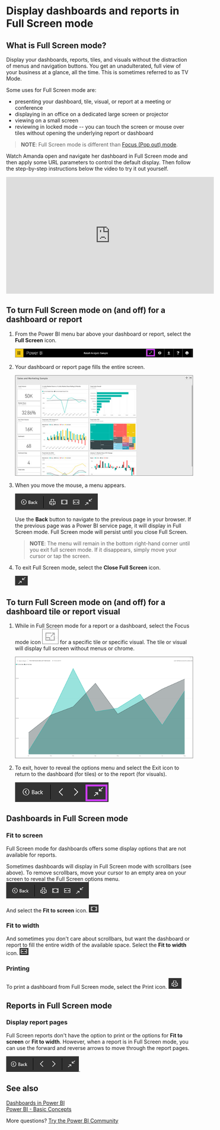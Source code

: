 ﻿<properties
   pageTitle="Display dashboards and reports in Full Screen mode"
   description="Display dashboards and reports in TV mode, aka Full Screen Mode."
   services="powerbi"
   documentationCenter=""
   authors="mihart"
   manager="erikre"
   backup=""
   editor=""
   tags=""
   featuredVideoId="c31gZkyvC54"
   qualityFocus="identified"
   qualityDate=""/>

<tags
   ms.service="powerbi"
   ms.devlang="NA"
   ms.topic="article"
   ms.tgt_pltfrm="NA"
   ms.workload="powerbi"
   ms.date="03/13/2017"
   ms.author="mihart"/>

# Display dashboards and reports in Full Screen mode

## What is Full Screen mode?

Display your dashboards, reports, tiles, and visuals without the distraction of menus and navigation buttons.  You get an unadulterated, full view of your business at a glance, all the time. This is sometimes referred to as TV Mode.

Some uses for Full Screen mode are:

- presenting your dashboard, tile, visual, or report at a meeting or conference
- displaying in an office on a dedicated large screen or projector
- viewing on a small screen
- reviewing in locked mode -- you can touch the screen or mouse over tiles without opening the underlying report or dashboard

>**NOTE**:
>Full Screen mode is different than [Focus (Pop out) mode](powerbi-service-display-dash-in-focus-mode.md).

Watch Amanda open and navigate her dashboard in Full Screen mode and then apply some URL parameters to control the default display. Then follow the step-by-step instructions below the video to try it out yourself.

<iframe width="560" height="315" src="https://www.youtube.com/embed/c31gZkyvC54" frameborder="0" allowfullscreen></iframe>

## To turn Full Screen mode on (and off) for a dashboard or report

1. From the Power BI menu bar above your dashboard or report, select the **Full Screen** icon.

      ![](media/powerbi-service-dash-and-reports-fullscreen/PBI_TvModeIcon-new.jpg)

2. Your dashboard or report page fills the entire screen.

      ![](media/powerbi-service-dash-and-reports-fullscreen/PBI_TVMode.jpg)

3. When you move the mouse, a menu appears.

    ![](media/powerbi-service-dash-and-reports-fullscreen/menu-options-new.png)

    Use the **Back** button to navigate to the previous page in your browser. If the previous page was a Power BI service page, it will display in Full Screen mode.  Full Screen mode will persist until you close Full Screen.

    >**NOTE**: The menu will remain in the bottom right-hand corner until you exit full screen mode. If it disappears, simply move your cursor or tap the screen.

3. To exit Full Screen mode, select the **Close Full Screen** icon.

      ![](media/powerbi-service-dash-and-reports-fullscreen/exit-fullscreen-new.png)

## To turn Full Screen mode on (and off) for a dashboard tile or report visual

1. While in Full Screen mode for a report or a dashboard, select the Focus mode icon ![](media/powerbi-service-display-dash-in-focus-mode/PBI_popOut.jpg)  for a specific tile or specific visual. The tile or visual will display full screen without menus or chrome.

    ![](media/powerbi-service-dash-and-reports-fullscreen/fullscreen-tile.png)

2. To exit, hover to reveal the options menu and select the Exit icon to return to the dashboard (for tiles) or to the report (for visuals).

    ![](media/powerbi-service-dash-and-reports-fullscreen/viz-fullscreen-menu-new.png)


## Dashboards in Full Screen mode

### Fit to screen
Full Screen mode for dashboards offers some display options that are not available for reports.

Sometimes dashboards will display in Full Screen mode with scrollbars (see above). To remove scrollbars, move your cursor to an empty area on your screen to reveal the Full Screen options menu.  
![](media/powerbi-service-dash-and-reports-fullscreen/menu-options-new.png)

  And select the **Fit to screen** icon.
    ![](media/powerbi-service-dash-and-reports-fullscreen/fit-to-screen-new.png)

### Fit to width
And sometimes you don't care about scrollbars, but want the dashboard or report to fill the entire width of the available space.  Select the **Fit to width** icon. ![](media/powerbi-service-dash-and-reports-fullscreen/fit-to-width.png)

### Printing
To print a dashboard from Full Screen mode, select the Print icon.
![](media/powerbi-service-dash-and-reports-fullscreen/print-icon.png)

## Reports in Full Screen mode
### Display report pages
Full Screen reports don't have the option to print or the options for **Fit to screen** or **Fit to width**.  However, when a report is in Full Screen mode, you can use the forward and reverse arrows to move through the report pages.

  ![](media/powerbi-service-dash-and-reports-fullscreen/menu-options-reports.png).

## See also  
[Dashboards in Power BI](powerbi-service-dashboards.md)  
[Power BI - Basic Concepts](powerbi-service-basic-concepts.md)

More questions? [Try the Power BI Community](http://community.powerbi.com/)
